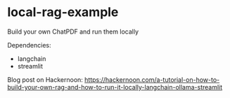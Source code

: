 # local-rag-example
Build your own ChatPDF and run them locally

Dependencies:
- langchain
- streamlit

Blog post on Hackernoon: https://hackernoon.com/a-tutorial-on-how-to-build-your-own-rag-and-how-to-run-it-locally-langchain-ollama-streamlit
